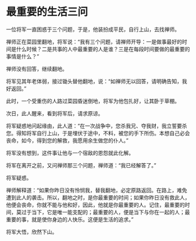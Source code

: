 # 最重要的生活三问

一位将军一直困惑于三个问题，于是，他装扮成平民，自行上山，去找禅师。 

禅师正在菜园里翻地，将军说：“我有三个问题，请禅师开导：一是做事最好的时间是什么时候？二是共事的人中最重要的人是谁？三是在每段时间要做的最重要的事情是什么？” 

禅师没有回答，继续翻地。 

将军见其年老体弱，接过锄头替他翻地，说：“如禅师无以回答，请明确告知，我好返回。” 

此时，一个受重伤的人路过菜园昏迷倒地，将军为他包扎好，让其卧于草棚。 

次日，此人醒来，看到将军后，请求原谅。 

将军疑惑地问起缘由，此人道：“在一次战争中，您杀我兄、夺我财，我立誓要杀您。得知将军自行上山，于是埋伏于途中，不料，被您的手下所伤。本想自己必会丧命，如今，得到您的解救，我愿用余生做您的仆人。” 

将军没有想到，这件事让他与一个宿敌的恩怨就此化解。 

将军在离开之前，又问禅师那三个问题，禅师道：“我已经解答了。” 

将军疑惑。 

禅师解释道：“如果你昨日没有怜悯我，替我翻地，必定原路返回。在路上，难免遭到此人的袭击。所以，翻地之时，是你最重要的时间；如果你昨日没有救此人，他便会丧命，你就不能与他和好，因此，他就是你最重要的人。记住，最重要的时间，莫过于当下，它是唯一能支配的；最重要的人，便是当下与你在一起的人；最重要的事，就是使你身边的人快乐。这便是生活的追求。” 

将军大悟，欣然下山。